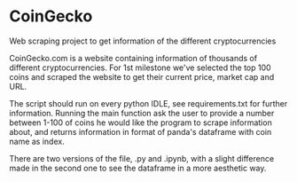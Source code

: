 # CoinGecko
Web scraping project to get information of the different cryptocurrencies

CoinGecko.com is a website containing information of thousands of different cryptocurrencies.
For 1st milestone we've selected the top 100 coins and scraped the website to get their current price, market cap and URL.

The script should run on every python IDLE, see requirements.txt for further information.
Running the main function ask the user to provide a number between 1-100 of coins he would like the program to scrape information about,
and returns information in format of panda's dataframe with coin name as index.

There are two versions of the file, .py and .ipynb, with a slight difference made in the second one to see the dataframe in a more aesthetic way.

